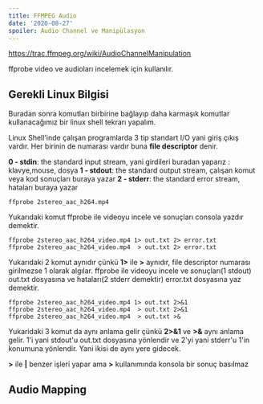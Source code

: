 ```yaml
---
title: FFMPEG Audio
date: '2020-08-27'
spoiler: Audio Channel ve Manipülasyon
---
```

https://trac.ffmpeg.org/wiki/AudioChannelManipulation

ffprobe video ve audioları incelemek için kullanılır. 
## Gerekli Linux Bilgisi
Buradan sonra komutları birbirine bağlayıp daha karmaşık komutlar kullanacağımız bir linux shell tekrarı yapalım.

Linux Shell'inde çalışan programlarda 3 tip standart I/O yani giriş çıkış vardır. Her birinin de numarası vardır buna **file descriptor** denir.

**0 - stdin**: the standard input stream, yani girdileri buradan yaparız : klavye,mouse, dosya
**1 - stdout**: the standard output stream, çalışan komut veya kod sonuçları buraya yazar
**2 - stderr**: the standard error stream, hataları buraya yazar

````
ffprobe 2stereo_aac_h264.mp4
```` 
Yukarıdaki komut ffprobe ile videoyu incele ve sonuçları consola yazdır demektir.

```` 
ffprobe 2stereo_aac_h264_video.mp4 1> out.txt 2> error.txt 
ffprobe 2stereo_aac_h264_video.mp4  > out.txt 2> error.txt
````
Yukarıdaki 2 komut aynıdır çünkü **1>** ile **>** aynıdır, file descriptor numarası girilmezse 1 olarak algılar.
ffprobe ile videoyu incele ve sonuçları(1 stdout) out.txt dosyasına ve hataları(2 stderr demektir) error.txt dosyasına yaz demektir. 


```` 
ffprobe 2stereo_aac_h264_video.mp4 1> out.txt 2>&1
ffprobe 2stereo_aac_h264_video.mp4  > out.txt 2>&1
ffprobe 2stereo_aac_h264_video.mp4  > out.txt >&
````
Yukaridaki 3 komut da aynı anlama gelir çünkü **2>&1** ve **>&** aynı anlama gelir. 
1'i yani stdout'u out.txt dosyasına yönlendir ve 2'yi yani stderr'u 1'in konumuna yönlendir. Yani ikisi de aynı yere gidecek.

**>** ile **|** benzer işleri yapar ama **>** kullanımında konsola bir sonuç basılmaz

## Audio Mapping

